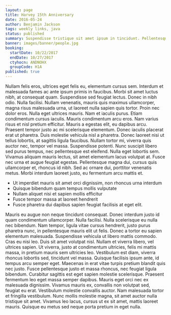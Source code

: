 ```yaml
---
layout: page
title: Harvey 15th Anniversary
date: 2016-05-24
author: Benjamin Jackson
tags: weekly links, java
status: published
summary: Suspendisse tristique sit amet ipsum in tincidunt. Pellentesque tellus.
banner: images/banner/people.jpg
booking:
  startDate: 10/22/2017
  endDate: 10/27/2017
  ctyhocn: ANDNOHX
  groupCode: H1A
published: true
---
```

Nullam felis eros, ultrices eget felis eu, elementum cursus sem. Interdum et malesuada fames ac ante ipsum primis in faucibus. Morbi sit amet luctus nibh, at consequat quam. Suspendisse sed feugiat lectus. Donec in nibh odio. Nulla facilisi. Nullam venenatis, mauris quis maximus ullamcorper, magna risus malesuada urna, ut laoreet nulla sapien quis tortor. Proin nec dolor eros. Nulla eget ultrices mauris. Nam et iaculis purus. Etiam condimentum cursus iaculis. Mauris condimentum arcu eros. Nam varius risus et nisl pretium efficitur. Mauris a egestas elit, eu dapibus arcu. Praesent tempor justo ac mi scelerisque elementum.
Donec iaculis placerat erat ut pharetra. Duis molestie vehicula nisl a pharetra. Donec laoreet nisi ut tellus lobortis, at sagittis ligula faucibus. Nullam tortor mi, viverra quis auctor nec, tempor vel massa. Suspendisse potenti. Nunc suscipit libero sed purus tempus, nec pellentesque est eleifend. Nulla eget lobortis sem. Vivamus aliquam mauris lectus, sit amet elementum lacus volutpat at. Fusce nec urna et augue feugiat egestas. Pellentesque magna dui, cursus quis ullamcorper et, rhoncus id nibh. Sed ac ornare dui, porttitor venenatis metus. Morbi interdum laoreet justo, eu fermentum arcu mattis et.

* Ut imperdiet mauris sit amet orci dignissim, non rhoncus urna interdum
* Quisque bibendum quam tempus mollis vulputate
* Nullam aliquet nisi et sapien mollis efficitur
* Fusce tempor massa at laoreet hendrerit
* Fusce pharetra dui dapibus sapien feugiat facilisis at eget elit.

Mauris eu augue non neque tincidunt consequat. Donec interdum justo id quam condimentum ullamcorper. Nulla facilisi. Nulla scelerisque eu nulla nec bibendum. Nam tempor, ligula vitae cursus hendrerit, justo purus pharetra nunc, in pellentesque mauris elit ut felis. Donec a tortor eu sapien elementum malesuada. Suspendisse vehicula ut libero mattis commodo. Cras eu nisi leo. Duis sit amet volutpat nisl. Nullam et viverra libero, vel ultrices sapien. Ut viverra, justo at condimentum ultricies, felis mi mattis massa, in pretium mauris sem ultricies leo. Vestibulum est diam, viverra rhoncus lobortis sed, tincidunt vel massa. Quisque facilisis ipsum ante, id tempus arcu semper eget. Maecenas in erat vitae turpis pretium blandit quis nec justo. Fusce pellentesque justo et massa rhoncus, nec feugiat ligula bibendum.
Curabitur sagittis est eget sapien molestie scelerisque. Praesent fermentum leo eget massa semper dapibus. Mauris eget orci nec ex malesuada dignissim. Vivamus mauris ex, convallis non volutpat sed, feugiat eu erat. Vestibulum molestie convallis auctor. Nam malesuada tortor et fringilla vestibulum. Nunc mollis molestie magna, sit amet auctor nulla tristique sit amet. Vivamus leo lacus, cursus ut ex sit amet, mattis laoreet mauris. Quisque eu metus sed neque porta pretium in eget nulla.
